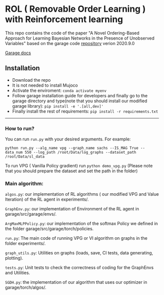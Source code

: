 # ROL ( Removable Order Learning ) with Reinforcement learning

This repo contains the code of the paper "A Novel Ordering-Based Approach for Learning Bayesian Networks in the Presence
of Unobserved Variables" based on the garage code [repository](https://github.com/rlworkgroup/garage) verion 2020.9.0

[Garage docs](https://garage.readthedocs.io/en/latest/)

## Installation

- Download the repo
- It is not needed to install Mujoco
- Activate the enviroment:
  `conda activate myenv`
- Follow garage installation guide for developers and finally go to the garage directory and type(note that you should
  install our modified garage library):
  `pip install -e '.[all,dev]'`
- Finally install the rest of requirements: `pip install -r requirements.txt`


* * *

### How to run?


You can run `run.py` with your desired arguments.
For example:

 `python run.py --alg_name vpg --graph_name sachs --IS_MAG True --data_num 550 --log_path /root/Data/log_graphs --dataset_path /root/Data/sl_data`

To run VPG ( Vanilla Policy gradient) run `python demo_vpg.py` (Please note that you should prepare the dataset and set
the path in the folder)

### Main algorithm:

`algos.py`: our implementation of RL algorithms ( our modified VPG and Value Iteration) of the RL agent in
experiments/.

`GraphEnv.py`: our implementation of Environment of the RL agent in garage/src/garage/envs/.

`ArgMaxMLPPolicy.py`: our implementation of the softmax Policy we defined in the folder
garage/src/garage/torch/policies.

`run.py`: The main code of running VPG or VI algorithm on graphs in the folder experiments/.

`graph_utils.py`: Utilities on graphs (loads, save, CI tests, data generating, plotting).

`tests.py`: Unit tests to check the correctness of coding for the GraphEnvs and Utilities.

`SGDH.py`: the implementation of our algorithm that uses our optimizer in garage/torch/algos/.



